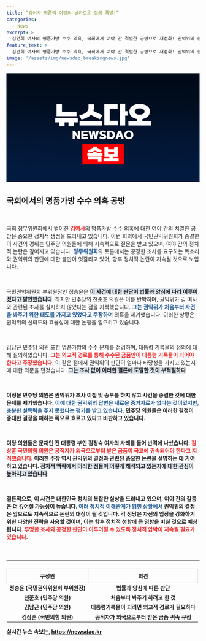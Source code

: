 ```yaml
---
title: “김여사 명품백 야당의 날카로운 질의 폭발!”
categories:
  - News
excerpt: >
  김건희 여사의 명품가방 수수 의혹, 국회에서 여야 간 격렬한 공방으로 재점화! 권익위의 종결 판단에 대한 의문과 비판이 쏟아지며, 사건의 진상이 더욱 궁금증을 자아낸다. 클릭해서 자세한 내용을 확인하세요!
feature_text: >
  김건희 여사의 명품가방 수수 의혹, 국회에서 여야 간 격렬한 공방으로 재점화! 권익위의 종결 판단에 대한 의문과 비판이 쏟아지며, 사건의 진상이 더욱 궁금증을 자아낸다. 클릭해서 자세한 내용을 확인하세요!
image: '/assets/img/newsdao_breakingnews.jpg'
---
```


<p><img src="/assets/img/newsdao_breakingnews.jpg" alt="bookingtag 속보" /></p>

<h2 data-ke-size="size26">국회에서의 명품가방 수수 의혹 공방</h2>

<p data-ke-size="size16">&nbsp;</p>

<p>국회 정무위원회에서 벌어진 <b><span style="color: #ee2323;">김여사</span></b>의 명품가방 수수 의혹에 대한 여야 간의 치열한 공방은 중요한 정치적 쟁점을 드러내고 있습니다. 이번 회의에서 국민권익위원회가 종결한 이 사건의 경위는 민주당 의원들에 의해 지속적으로 질문을 받고 있으며, 여야 간의 정치적 논란은 깊어지고 있습니다. <b><span style="color: #1a5490;">정무위원회</span></b>의 토론에서는 공정한 조사를 요구하는 목소리와 권익위의 판단에 대한 불만이 엇갈리고 있어, 향후 정치적 논란이 지속될 것으로 보입니다.</p>

<p data-ke-size="size16">&nbsp;</p>

<p>국민권익위원회 부위원장인 정승윤은 <b><span style="background-color: #21538527;">이 사건에 대한 판단이 법률과 양심에 따라 이루어졌다고 발언했습니다</span></b>. 하지만 민주당의 천준호 의원은 이를 반박하며, 권익위가 김 여사와 관련된 조사를 실시하지 않았다는 점을 지적했습니다. <b><span style="color: #1a5490;">그는 권익위가 처음부터 사건을 봐주기 위한 태도를 가지고 있었다고 주장하며</span></b> 의혹을 제기했습니다. 이러한 상황은 권익위의 신뢰도와 효율성에 대한 논쟁을 일으키고 있습니다.</p>

<p data-ke-size="size16">&nbsp;</p>

<p>김남근 민주당 의원 또한 명품가방의 수수 문제를 점검하며, 대통령 기록물의 정의에 대해 질의하였습니다. <b><span style="color: #ee2323;">그는 외교적 경로를 통해 수수된 금품만이 대통령 기록물이 되어야 한다고 주장했습니다</span></b>. 이 같은 점에서 권익위의 판단이 얼마나 타당성을 가지고 있는지에 대한 의문을 던졌습니다. <b><span style="background-color: #21538527;">그는 조사 없이 이러한 결론에 도달한 것이 부적절하다</span></b고 강조했습니다.</p>

<p data-ke-size="size16">&nbsp;</p>

<p>이정문 민주당 의원은 권익위가 조사 이첩 및 송부를 하지 않고 사건을 종결한 것에 대한 문제를 제기했습니다. <b><span style="color: #1a5490;">이에 대한 권익위의 답변은 새로운 증거자료가 없다는 것이었지만, 충분한 설득력을 주지 못했다는 평가를 받고 있습니다</span></b>. 민주당 의원들은 이러한 결정이 중대한 결정을 피하는 쪽으로 흐르고 있다고 비판하고 있습니다.</p>

<p data-ke-size="size16">&nbsp;</p>

<p>여당 의원들은 문재인 전 대통령 부인 김정숙 여사의 사례를 들어 반격에 나섰습니다. <b><span style="color: #ee2323;">김상훈 국민의힘 의원은 공직자가 외국으로부터 받은 금품이 국고에 귀속되어야 한다고 지적했습니다</span></b>. 이러한 주장 역시 권익위의 결정과 관련된 중요한 논란을 설명하는 데 기여하고 있습니다. <b><span style="background-color: #21538527;">정치적 맥락에서 이러한 점들이 어떻게 해석되고 있는지에 대한 관심이 높아지고 있습니다</span></b>.</p>

<p data-ke-size="size16">&nbsp;</p>

<p>결론적으로, 이 사건은 대한민국 정치의 복잡한 실상을 드러내고 있으며, 여야 간의 갈등은 더 깊어질 가능성이 높습니다. <b><span style="color: #1a5490;">여러 정치적 이해관계가 얽힌 상황에서</span></b> 권익위의 결정은 앞으로도 지속적으로 논란의 대상이 될 것입니다. 각 정당은 자신의 입장을 강화하기 위한 다양한 전략을 사용할 것이며, 이는 향후 정치적 성향에 큰 영향을 미칠 것으로 예상됩니다. <b><span style="color: #ee2323;">투명한 조사와 공정한 판단이 이루어질 수 있도록 정치적 압박이 지속될 필요가 있습니다</span></b>.</p>

<p data-ke-size="size16">&nbsp;</p>

<hr style="border-top: 1px solid #ccc; margin: 20px 0;">

<table style="width: 100%; border-collapse: collapse;">
  <tr>
    <th style="border: 1px solid #ddd; padding: 8px; text-align: center;">구성원</th>
    <th style="border: 1px solid #ddd; padding: 8px; text-align: center;">의견</th>
  </tr>
  <tr>
    <td style="text-align: center; height: 17px;"><b>정승윤 (국민권익위원회 부위원장)</b></td>
    <td style="text-align: center; height: 17px;"><b>법률과 양심에 따른 판단</b></td>
  </tr>
  <tr>
    <td style="text-align: center; height: 17px;"><b>천준호 (민주당 의원)</b></td>
    <td style="text-align: center; height: 17px;"><b>처음부터 봐주기 하려고 한 것</b></td>
  </tr>
  <tr>
    <td style="text-align: center; height: 17px;"><b>김남근 (민주당 의원)</b></td>
    <td style="text-align: center; height: 17px;"><b>대통령기록물이 되려면 외교적 경로가 필요하다</b></td>
  </tr>
  <tr>
    <td style="text-align: center; height: 17px;"><b>김상훈 (국민의힘 의원)</b></td>
    <td style="text-align: center; height: 17px;"><b>공직자가 외국으로부터 받은 금품 귀속 규정</b></td>
  </tr>
</table>
실시간 뉴스 속보는, <a href="https://newsdao.kr" rel="dofollow">https://newsdao.kr</a>


